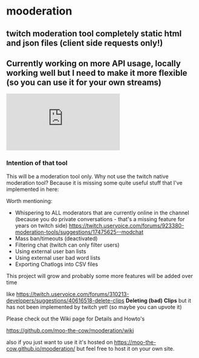 # mooderation
## twitch moderation tool completely static html and json files (client side requests only!)
## Currently working on more API usage, locally working well but I need to make it more flexible (so you can use it for your own streams)
![(work in progress)](https://github.com/moo-the-cow/mooderation/blob/master/changelog.md)

### Intention of that tool
This will be a moderation tool only. Why not use the twitch native moderation tool? Because it is missing some quite useful stuff that I've implemented in here:

Worth mentioning:
+ Whispering to ALL moderators that are currently online in the channel (because you do private conversations - that's a missing feature for years on twitch side)
https://twitch.uservoice.com/forums/923380-moderation-tools/suggestions/17475625--modchat
+ Mass ban/timeouts (deactivated)
+ Filtering chat (twitch can only filter users)
+ Using external user ban lists
+ Using external user bad word lists
+ Exporting Chatlogs into CSV files


This project will grow and probably some more features will be added over time

like https://twitch.uservoice.com/forums/310213-developers/suggestions/40616518-delete-clips **Deleting (bad) Clips** but it has not been implemented by twitch yet! (so maybe you can upvote it)


Please check out the Wiki page for Details and Howto's

https://github.com/moo-the-cow/mooderation/wiki

also if you just want to use it it's hosted on https://moo-the-cow.github.io/mooderation/
but feel free to host it on your own site.
